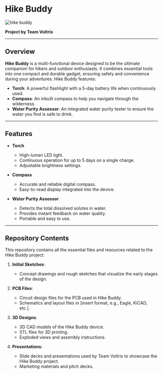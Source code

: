 # Hike Buddy

![hike buddy](https://github.com/user-attachments/assets/fa7b57f2-67c7-48a9-84aa-fb7a446e22f0)

**Project by Team Voltrix**

---

## Overview

**Hike Buddy** is a multi-functional device designed to be the ultimate companion for hikers and outdoor enthusiasts. It combines essential tools into one compact and durable gadget, ensuring safety and convenience during your adventures. Hike Buddy features:

- **Torch**: A powerful flashlight with a 5-day battery life when continuously used.
- **Compass**: An inbuilt compass to help you navigate through the wilderness.
- **Water Purity Assessor**: An integrated water purity tester to ensure the water you find is safe to drink.

---

## Features

- **Torch**
  - High-lumen LED light.
  - Continuous operation for up to 5 days on a single charge.
  - Adjustable brightness settings.
  
- **Compass**
  - Accurate and reliable digital compass.
  - Easy-to-read display integrated into the device.

- **Water Purity Assessor**
  - Detects the total dissolved solutes in water.
  - Provides instant feedback on water quality.
  - Portable and easy to use.

---

## Repository Contents

This repository contains all the essential files and resources related to the Hike Buddy project:

1. **Initial Sketches**:
   - Concept drawings and rough sketches that visualize the early stages of the design.

2. **PCB Files**:
   - Circuit design files for the PCB used in Hike Buddy.
   - Schematics and layout files in [insert format, e.g., Eagle, KiCAD, etc.].

3. **3D Designs**:
   - 3D CAD models of the Hike Buddy device.
   - STL files for 3D printing.
   - Exploded views and assembly instructions.

4. **Presentations**:
   - Slide decks and presentations used by Team Voltrix to showcase the Hike Buddy project.
   - Marketing materials and pitch decks.
